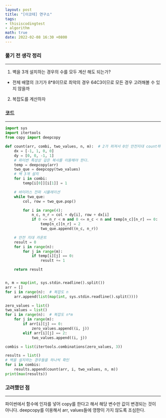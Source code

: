 ```yaml
---
layout: post
title: "[이코테] 연구소"
tags: 
- thisiscodingtest
- algorithm
math: true
date: 2022-02-08 16:30 +0800
---
```


### 풀기 전 생각 정리

---

1) 벽을 3개 설치하는 경우의 수를 모두 계산 해도 되는가?
- 전체 배열의 크기가 8*8이므로 최악의 경우 64C3이므로 모든 경우 고려해볼 수 있지 않을까

2) 복잡도를 계산하자


### 코드

---

```python
import sys
import itertools
from copy import deepcopy

def count(arr, combi, two_values, n, m):  # 2가 퍼져서 0인 안전지대 count하는 함수
    dx = [-1, 1, 0, 0]
    dy = [0, 0, -1, 1]
    # 파이썬 특성상 깊은 복사를 이용해야 한다.
    temp = deepcopy(arr)
    two_que = deepcopy(two_values)
    # 벽 3개 설치
    for i in combi:
        temp[i[0]][i[1]] = 1

    # 바이러스 전파 시뮬레이션
    while two_que:
        col, row = two_que.pop()

        for i in range(4):
            n_c, n_r = col + dy[i], row + dx[i]
            if 0 <= n_r < m and 0 <= n_c < n and temp[n_c][n_r] == 0:
                temp[n_c][n_r] = 2
                two_que.append((n_c, n_r))

    # 안전 지대 카운트
    result = 0
    for i in range(n):
        for j in range(m):
            if temp[i][j] == 0:
                result += 1

    return result


n, m = map(int, sys.stdin.readline().split())
arr = []
for i in range(n):  # 복잡도 n
    arr.append(list(map(int, sys.stdin.readline().split())))

zero_values = list()
two_values = list()
for i in range(n):  # 복잡도 n*m
    for j in range(m):
        if arr[i][j] == 0:
            zero_values.append((i, j))
        elif arr[i][j] == 2:
            two_values.append((i, j))

combis = list(itertools.combinations(zero_values, 3))

results = list()
# 벽을 설치하는 경우들을 하나씩 확인
for i in combis:
    results.append(count(arr, i, two_values, n, m))
print(max(results))
```

### 고려했던 점

--- 

파이썬에서 함수에 인자를 넣어 copy를 한다고 해서 해당 변수만 값이 변경되는 것이 아니다.
deepcopy를 이용해서 arr, values들에 영향이 가지 않도록 조심한다. 